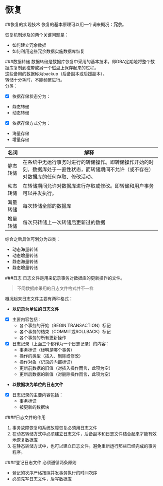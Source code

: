 恢复
====
##恢复的实现技术
恢复的基本原理可以用一个词来概况：**冗余**。  

恢复机制涉及的两个关键问题是：
- 如何建立冗余数据
- 如何利用这些冗余数据实施数据库恢复

###数据转储
数据转储是数据库恢复中采用的基本技术。即DBA定期地将整个数据库复制到磁带或另一个磁盘上保存起来的过程。  
这些备用的数据称为backup（后备副本或后援副本）。  
转储十分耗时，不能频繁进行。  
分类：
- [x] 依据存储状态分为：
- 静态转储
- 动态转储
- [x] 依据存储方式分为：
- 海量存储
- 增量存储

|名词|解释|
|---|----
|静态转储|在系统中无运行事务时进行的转储操作。即转储操作开始的时刻，数据库处于一直性状态，而转储期间不允许（或不存在）对数据库的任何存取、修改活动。
|动态转储|在转储期间允许对数据库进行存取或修改。即转储和用户事务可以并发执行。
|海量转储|每次转储全部的数据库
|增量转储|每次只转储上一次转储后更新过的数据

综合之后具体可划分为四类：
- 动态海量转储
- 动态增量转储
- 静态海量转储
- 静态增量转储

###日志
日志文件是用来记录事务对数据库的更新操作的文件。
>不同数据库采用的日志文件格式并不一样

概况起来日志文件主要有两种格式：
- **以记录为单位的日志文件**
- [x] 主要内容包括：
  - 各个事务的开始（BEGIN TRANSACTION）标记
  - 各个事务的结束（COMMIT或ROLLBACK）标记
  - 各个事务的所有更新操作
- [x] 日志记录（上面三个都作为一个日志记录）的内容：
  - 事务标识（标明是哪个事务）
  - 操作的类型（插入、删除或修改）
  - 操作对象（记录的内部标识）
  - 更新前数据的旧值（对插入操作而言，此项为空）
  - 更新后数据的新值（对删除操作而言，此项为空）
- **以数据块为单位的日志文件**
- [x] 日志记录的主要内容包括：
  - 事务标识
  - 被更新的数据块

####日志文件的作用
1. 事务故障恢复和系统故障恢复必须用日志文件
2. 在动态转储方式中必须建立日志文件，后备副本和日志文件结合起来才能有效地恢复数据库
3. 在静态转储方式中，也可以建立日志文件。避免重新运行那些已经完成的事务程序。

####登记日志文件
必须遵循两条原则
- 登记的次序严格按照并发事务执行的时间次序
- 必须先写日志文件，后写数据库

